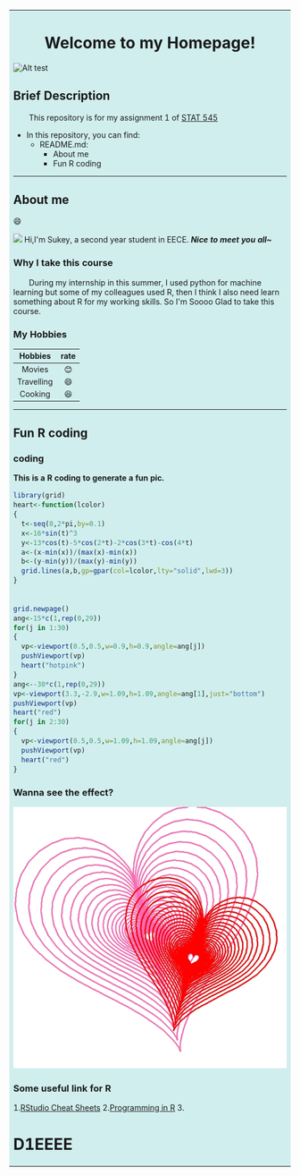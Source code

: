 <table><tr><td bgcolor=#D1EEEE>

<center> <h1> Welcome to my Homepage! </h1> </center> 

![Alt test](http://wallpoper.com/images/00/43/82/36/cute-kitten_00438236.jpg)
## Brief Description 
&emsp;&emsp;This repository is for my assignment 1 of [STAT 545](http://stat545.com/Classroom/)
  
- In this repository, you can find:
  * README.md:
    + About me
    + Fun R coding
  
  
---
## About me
:smile:

![](http://qq.yh31.com/tp/zjbq/201809041638292333.gif)  Hi,I'm Sukey, a second year student in EECE. ***Nice to meet you all~***

### Why I take this course
<div style="text-align: left">  
&emsp;&emsp;During my internship in this summer, I used python for machine learning but some of my colleagues used R, then I think I also need learn something about R for my working skills. So I'm Soooo Glad to take this course.
</div>

### My Hobbies

|    **Hobbies**    |  **rate**  |
|:---:|:---:|
| Movies            | :blush:    |
| Travelling        | :smile:    |
| Cooking           | :laughing: |


---



## Fun R coding
### coding

**This is a R coding to generate a fun pic.**
```R
library(grid)
heart<-function(lcolor)
{
  t<-seq(0,2*pi,by=0.1)
  x<-16*sin(t)^3
  y<-13*cos(t)-5*cos(2*t)-2*cos(3*t)-cos(4*t)
  a<-(x-min(x))/(max(x)-min(x))
  b<-(y-min(y))/(max(y)-min(y))
  grid.lines(a,b,gp=gpar(col=lcolor,lty="solid",lwd=3))
}


grid.newpage()
ang<-15*c(1,rep(0,29))
for(j in 1:30)
{
  vp<-viewport(0.5,0.5,w=0.9,h=0.9,angle=ang[j])
  pushViewport(vp)
  heart("hotpink")
}
ang<--30*c(1,rep(0,29))
vp<-viewport(3.3,-2.9,w=1.09,h=1.09,angle=ang[1],just="bottom")
pushViewport(vp)
heart("red")
for(j in 2:30)
{
  vp<-viewport(0.5,0.5,w=1.09,h=1.09,angle=ang[j])
  pushViewport(vp)
  heart("red")
}
```
### Wanna see the effect?
![](Rplot.jpeg)

### Some useful link for R
1.[RStudio Cheat Sheets](https://www.rstudio.com/resources/cheatsheets/)
2.[Programming in R](http://manuals.bioinformatics.ucr.edu/home/programming-in-r)
3.

# D1EEEE</td></tr></table>
